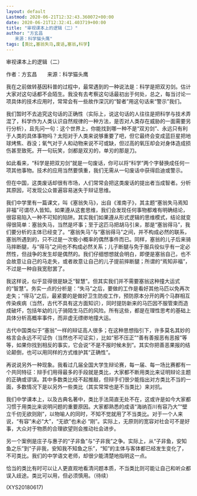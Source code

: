 ```yaml
---
layout: default
Lastmod: 2020-06-21T12:32:43.360072+00:00
date: 2020-06-21T12:32:41.403719+00:00
title: "审视课本上的逻辑（二）"
author: "方玄昌
　　来源：科学猫头鹰"
tags: [类比,塞翁失马,废话,塞翁,科学]
---
```


审视课本上的逻辑（二）

作者：方玄昌　　来源：科学猫头鹰

我在之前做转基因科普的过程中，最常遇到的一种说法是：科学是把双刃剑。估计大家对这句话都不会陌生。我没有去考察这句话最初出于何处，总之，每当讨论一项具体的技术应用时，常常会有一些故作深沉的“智者”用这句话来“警示”我们。

我们暂时不去追究这句话的正确性（实际上，说这句话的人往往是把科学与技术弄混了，科学作为人类认识自然规律的一种方法，是否对人类存在威胁的一面需要另行分析），且先问一句：这个世界上，你能找到哪一种不是“双刃剑”、永远只有利于人类的具体事物吗？太阳对于人类来说够重要了吧，但它最终会变成蓝巨星把地球烤焦、吞没；氧气对于人和动物来说不可或缺，但过高的氧压却会对身体造成损伤甚至致死。开一句玩笑，剑都是双刃的，单刃的那是刀。

如此看来，“科学是把双刃剑”就是一句废话，你可以将“科学”两个字替换成任何一项其他事物。技术的应用当然要慎重，我们无需从一句废话中获得启迪或警示。

但在中国，这类废话却很有市场，人们常常会把这类废话的提出者当成智者。分析其原因，可发现公众普遍容易迷失于辩证思维。

我们中学里有一篇课文，叫《塞翁失马》，出自《淮南子》，其主题“塞翁失马焉知非福”可谓尽人皆知。如果遵从这套思维，我们会发现任何事物都难有明确结论，很容易陷入一种不可知的陷阱。其实我们如果遵从形式逻辑的思维模式，结论就变得很简单：塞翁失马，当然是坏事；至于这匹马把胡马引来，那是“塞翁得马”，我们要分析的主体已经变了。“塞翁失马”与“塞翁得马”之间，并不构成必然的联系，塞翁所遇到的，只不过是一次极小概率的偶然事件而已。同样，塞翁的儿子后来骑马摔断腿，与“得马”之间也不构成必然关系；儿子断腿与免于服兵役似乎有一定必然性，但战争的发生却是偶然的。我们仔细想想就会明白，即便是塞翁自己，也不会故意让自己的马走失，或者故意让自己的儿子提前摔断腿；所谓的“焉知非福”，不过是一种自我宽慰罢了。

我这样说，似乎显得很是缺乏“智慧”。但其实我们并不需要塞翁这种撞大运式的“智慧”。务实一点的分析是：“失马”之后，要做的工作是看好其他马匹以免再次走失；“得马”之后，最紧要的是做好卫生防疫工作，预防原本分开的两个马群相互传染疾病（当然，古代不具有这方面知识），同时提防新来的马匹因不服管束而造成破坏，包括年幼的儿子骑陌生马匹的风险。所有这些，都是在理性思考的基础上具体分析高概率事件，而非虚无缥缈地撞大运。

古代中国类似于“塞翁”一样的辩证高人很多；在这种思想指引下，许多莫名其妙的格言会永远不可证伪（当然也不可证实），比如“邪不压正”“善有善报恶有恶报”等等，如果你找到相反的事实，它会说“不是不报时候未到”。其实你把善恶果报的结论颠倒，也可以用同样的方式维护其“正确性”。

再说说另外一种现象。我看过几届全国大学生辩论赛，每一届、每一场比赛都有一个共同特征：辩手们用得最多的手段就是类比，大家都不断用类比来证明辩论主题的正确或谬误。其中多数类比经不起推敲，但辩手们很少能指出对方类比不当的一面，多数情况下是以另外一些类比（其实常常也是不当类比）来对抗。

我们中学课本上，以及古典名著中，类比手法简直无处不在，这或许是如今大家都习惯于用类比来说明问题的重要原因。大家都熟悉的成语“海纳百川有容乃大”“壁立千仞无欲则刚”，以物喻人的同时，不知不觉就用了不当类比。对于一个人来说，“有容”未必“大”，“无欲”也未必 “刚”。实际上，无原则的宽容对社会可不是好事，大众对于物质的合理欲望则会推动社会进步。

另一个案例是庄子与惠子的“子非鱼”与“子非我”之争。实际上，从“子非鱼，安知鱼之乐”到“子非我，安知我不知鱼之乐”，“知”的主体与客体都已经发生变化了，不可类比。我们的中学语文老师，却很少能清楚地指明这一点。

恰当的类比有时可以让人更直观地看清问题本质，不当类比则可能让自己和听众都误入歧途。类比可以用，但必须慎用。（待续）

(XYS20180617)

